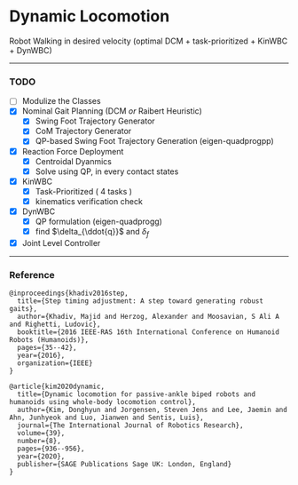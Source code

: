 # Dynamic Locomotion

Robot Walking in desired velocity (optimal DCM + task-prioritized + KinWBC + DynWBC)

---

### TODO
- [ ] Modulize the Classes
- [x] Nominal Gait Planning (DCM *or* Raibert Heuristic)
  - [x] Swing Foot Trajectory Generator
  - [x] CoM Trajectory Generator
  - [x] QP-based Swing Foot Trajectory Generation (eigen-quadprogpp)
- [x] Reaction Force Deployment
  - [x] Centroidal Dyanmics
  - [x] Solve using QP, in every contact states 
- [x] KinWBC
  - [x] Task-Prioritized ( 4 tasks )
  - [x] kinematics verification check
- [x] DynWBC
  - [x] QP formulation (eigen-quadprogg)
  - [x] find $\delta_{\ddot{q}}$ and $\delta_{f}$
- [x] Joint Level Controller

---

### Reference
```
@inproceedings{khadiv2016step,
  title={Step timing adjustment: A step toward generating robust gaits},
  author={Khadiv, Majid and Herzog, Alexander and Moosavian, S Ali A and Righetti, Ludovic},
  booktitle={2016 IEEE-RAS 16th International Conference on Humanoid Robots (Humanoids)},
  pages={35--42},
  year={2016},
  organization={IEEE}
}
```
```
@article{kim2020dynamic,
  title={Dynamic locomotion for passive-ankle biped robots and humanoids using whole-body locomotion control},
  author={Kim, Donghyun and Jorgensen, Steven Jens and Lee, Jaemin and Ahn, Junhyeok and Luo, Jianwen and Sentis, Luis},
  journal={The International Journal of Robotics Research},
  volume={39},
  number={8},
  pages={936--956},
  year={2020},
  publisher={SAGE Publications Sage UK: London, England}
}
```
